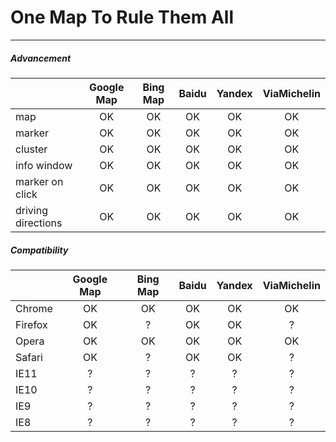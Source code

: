 # One Map To Rule Them All
---

##### Advancement
|  | Google Map | Bing Map | Baidu | Yandex | ViaMichelin |
|-----|:----------:|:--------:|:-----:|:------:|:-----------:|
| map | OK | OK | OK | OK | OK |
| marker | OK | OK | OK | OK | OK |
| cluster | OK | OK | OK | OK | OK |
| info window | OK | OK | OK | OK | OK |
| marker on click | OK | OK | OK | OK | OK |
| driving directions | OK | OK | OK | OK | OK |

##### Compatibility
| | Google Map | Bing Map | Baidu | Yandex | ViaMichelin |
|-----|:----------:|:--------:|:-----:|:------:|:-----------:|
| Chrome | OK | OK | OK | OK | OK |
| Firefox | OK | ? | OK | OK | ? |
| Opera | OK | OK | OK | OK | OK |
| Safari | OK | ? | OK | OK | ? |
| IE11 | ? | ? | ? | ? | ? |
| IE10 | ? | ? | ? | ? | ? |
| IE9 | ? | ? | ? | ? | ? |
| IE8 | ? | ? | ? | ? | ? |
